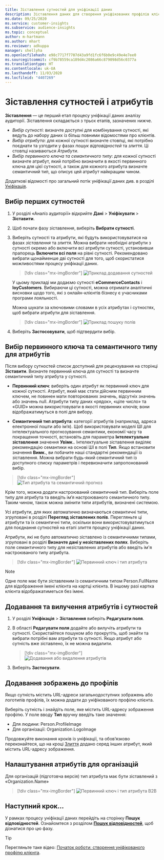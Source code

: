 ```yaml
---
title: Зіставлення сутностей для уніфікації даних
description: Зіставлення даних для створення уніфікованих профілів клієнтів.
ms.date: 09/25/2020
ms.service: customer-insights
ms.subservice: audience-insights
ms.topic: conceptual
author: m-hartmann
ms.author: mhart
ms.reviewer: adkuppa
manager: shellyha
ms.openlocfilehash: e98c7717f7707d43a9fd1fc6f6b0e9c49e4e7ee0
ms.sourcegitcommit: cf9b78559ca189d4c2086a66c879098d56c0377a
ms.translationtype: HT
ms.contentlocale: uk-UA
ms.lasthandoff: 11/03/2020
ms.locfileid: "4407269"
---
```

# <a name="map-entities-and-attributes"></a>Зіставлення сутностей і атрибутів

**Зіставлення** — це перший етап процесу уніфікації даних аналізу аудиторії. Зіставлення складається з трьох етапів, зазначених нижче.

- *Вибір сутності*: визначте доступні для комбінування сутності, які ведуть до набору даних із більш повними відомостями про клієнтів.
- *Вибір атрибута*: для кожної сутності визначте стовпці, які потрібно поєднати та узгодити у фазах *пошук відповідностей* та *злиття*. Ці стовпці називаються *Атрибути*.
- *Вибір первинного ключа та семантичного типу*: для кожної сутності визначте атрибут, який потрібно визначити в якості первинного ключа для цієї сутності, а також для кожного атрибута визначте семантичний тип, що описує цей атрибут найкращим чином.

Додаткові відомості про загальний потік уніфікації даних див. в розділі [Уніфікація](data-unification.md).

## <a name="select-the-first-entities"></a>Вибір перших сутностей

1. У розділі «Аналіз аудиторії» відкрийте **Дані** > **Уніфікувати** > **Зіставити**.

2. Щоб почати фазу зіставлення, виберіть **Вибрати сутності**.

3. Виберіть сутності та атрибути, які будуть використовуватися на фазах *зіставлення* та *злиття*. Можна вибрати необхідні атрибути з сутності окремо або включити всі атрибути сутності, установивши прапорець **Включити всі поля** на рівні сутності. Рекомендовано вибрати щонайменше дві сутності для того, щоб скористатися можливостями процесу уніфікації даних.

   > [!div class="mx-imgBorder"]
   > ![Приклад додавання сутностей](media/data-manager-configure-map-add-entities-example.png "Приклад додавання сутностей")

   У цьому прикладі ми додаємо сутності **eCommerceContacts** і **loyCustomers**. Вибираючи ці сутності, можна отримати аналітичні висновки щодо того, які з онлайн-клієнтів бізнесу є учасниками програми лояльності.
   
   Можна шукати за ключовими словами в усіх атрибутах і сутностях, щоб вибрати атрибути для зіставлення.
   
     > [!div class="mx-imgBorder"]
   > ![Приклад пошуку полів](media/data-manager-configure-map-search-fields-example.png "Приклад пошуку полів")

4. Виберіть **Застосовувати**, щоб підтвердити вибір.

## <a name="select-primary-key-and-semantic-type-for-attributes"></a>Вибір первинного ключа та семантичного типу для атрибутів

Після вибору сутностей список доступний для рецензування на сторінці **Зіставити**. Визначте первинний ключа для сутності та визначте семантичний типу атрибута у сутності.

- **Первинний ключ**: виберіть один атрибут як первинний ключ для кожної сутності. Атрибут, який має стати дійсним первинним ключем, не повинен мати повторюваних значень, відсутніх значень або значень null. Атрибути типу даних «рядок», «ціле число» та «GUID» можна використовувати в якості первинних ключів; вони відображатимуться в полі для вибору.

- **Семантичний тип атрибута**: категорії атрибутів (наприклад, адреса електронної пошти або ім’я). Щоб використовувати моделі ШІ для інтелектуального прогнозування семантики, економії часу та покращення точності, встановіть для параметра **Інтелектуальне зіставлення** значення **Увімк.**. Інтелектуальне зіставлення виділяє рекомендацію семантики на основі ШІ в полі **Тип**. Якщо встановити значення **Вимк.**, ви побачите наші стандартні рекомендації із зіставлення. Можна вибрати будь-який семантичний тип із доступного списку параметрів і перевизначити запропонований вибір.

> [!div class="mx-imgBorder"]
> ![Тип атрибута та семантичний прогноз](media/data-manager-configure-map-add-attributes-semantic-prediction.png "Тип атрибута та семантичний прогноз")

Крім того, можна додати настроюваний семантичний тип. Виберіть поле типу для атрибута та введіть ім’я настроюваного семантичного типу. Таким чином, також можна змінити типи атрибутів, визначені системою.

Усі атрибути, для яких автоматично визначаються семантичні типи, згруповані в розділі **Перегляд зіставлених полів**. Перегляньте ці атрибути та їх семантичні типи, оскільки вони використовуватимуться для поєднання сутностей на етапі злиття процесу уніфікації даних.

Атрибути, які не було автоматично зіставлено із семантичними типами, згруповані в розділі **Визначте дані у незіставлених полях**. Виберіть поле семантичного типу для незіставлених атрибутів або введіть ім'я настроюваного типу атрибута.

> [!div class="mx-imgBorder"]
> ![Первинний ключ і тип атрибута](media/data-manager-configure-map-add-attributes.png "Первинний ключ і тип атрибута")

> [!NOTE]
> Одне поле має бути зіставленим із семантичним типом Person.FullName для відображення імені клієнта на картці клієнта. В іншому разі картка клієнта відображатиметься без імені. 

## <a name="add-and-remove-attributes-and-entities"></a>Додавання та вилучення атрибутів і сутностей

1. У розділі **Уніфікація** > **Зіставлення** виберіть **Редагувати поля**.

2. В області **Редагувати поля** додайте або вилучіть атрибути та сутності. Скористайтеся пошуком або прокрутіть, щоб знайти та вибрати потрібні вам атрибути та сутності. Якщо атрибут або сутність вже зіставлено, їх не можна видалити.

   > [!div class="mx-imgBorder"]
   > ![Додавання або видалення атрибутів](media/configure-data-map-edit.png "Додавання або видалення атрибутів")

3. Виберіть **Застосувати**.

## <a name="add-images-to-profiles"></a>Додавання зображень до профілів

Якщо сутність містить URL-адреси загальнодоступних зображень або логотипів профілів, їх можна додати до уніфікованого профілю клієнта.

Виберіть сутність і знайдіть поле, яке містить URL-адресу зображення профілю. У поле вводу **Тип** вручну введіть таке значення: 
- Для людини: Person.ProfileImage
- Для організації: Organization.LogoImage

Продовжуйте виконання кроків із уніфікації, та обов’язково переконайтеся, що на кроці [Злиття](merge-entities.md) додано серед інших атрибут, який містить URL-адресу зображення.

## <a name="set-attributes-for-organizations"></a>Налаштування атрибутів для організацій

Для організацій (підготовча версія) тип атрибута має бути зіставлений з «Organization.Name»
> [!div class="mx-imgBorder"]
> ![Первинний ключ і тип атрибута B2B](media/configure-data-map-edit-b2b.png "Первинний ключ і тип атрибута B2B")

## <a name="next-step"></a>Наступний крок...

У рамках процесу уніфікації даних перейдіть на сторінку **Пошук відповідностей**. Ознайомтеся з розділом [**Пошук відповідностей**](match-entities.md), щоб дізнатися про цю фазу.

> [!TIP]
> Перегляньте таке відео: [Початок роботи: створення уніфікованого профілю клієнта](https://youtu.be/oBfGEhucAxs).
